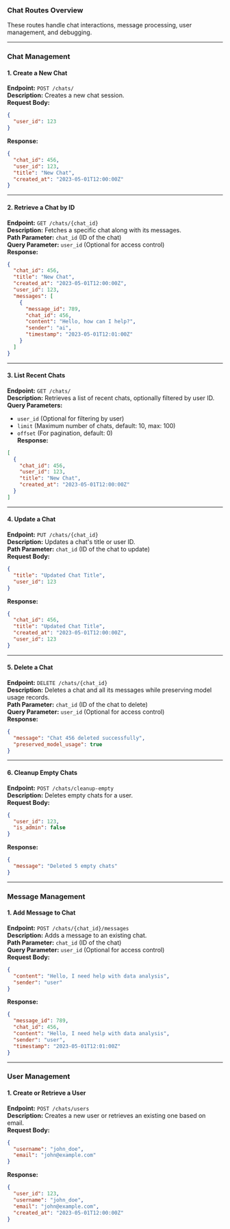 ### Chat Routes Overview

These routes handle chat interactions, message processing, user management, and debugging.

---

### **Chat Management**

#### **1. Create a New Chat**
**Endpoint:** `POST /chats/`  
**Description:** Creates a new chat session.  
**Request Body:**  
```json
{
  "user_id": 123
}
```
**Response:**  
```json
{
  "chat_id": 456,
  "user_id": 123,
  "title": "New Chat",
  "created_at": "2023-05-01T12:00:00Z"
}
```

---

#### **2. Retrieve a Chat by ID**
**Endpoint:** `GET /chats/{chat_id}`  
**Description:** Fetches a specific chat along with its messages.  
**Path Parameter:** `chat_id` (ID of the chat)  
**Query Parameter:** `user_id` (Optional for access control)  
**Response:**  
```json
{
  "chat_id": 456,
  "title": "New Chat",
  "created_at": "2023-05-01T12:00:00Z",
  "user_id": 123,
  "messages": [
    {
      "message_id": 789,
      "chat_id": 456,
      "content": "Hello, how can I help?",
      "sender": "ai",
      "timestamp": "2023-05-01T12:01:00Z"
    }
  ]
}
```

---

#### **3. List Recent Chats**
**Endpoint:** `GET /chats/`  
**Description:** Retrieves a list of recent chats, optionally filtered by user ID.  
**Query Parameters:**  
- `user_id` (Optional for filtering by user)  
- `limit` (Maximum number of chats, default: 10, max: 100)  
- `offset` (For pagination, default: 0)  
**Response:**  
```json
[
  {
    "chat_id": 456,
    "user_id": 123,
    "title": "New Chat",
    "created_at": "2023-05-01T12:00:00Z"
  }
]
```

---

#### **4. Update a Chat**
**Endpoint:** `PUT /chats/{chat_id}`  
**Description:** Updates a chat's title or user ID.  
**Path Parameter:** `chat_id` (ID of the chat to update)  
**Request Body:**  
```json
{
  "title": "Updated Chat Title",
  "user_id": 123
}
```
**Response:**  
```json
{
  "chat_id": 456,
  "title": "Updated Chat Title",
  "created_at": "2023-05-01T12:00:00Z",
  "user_id": 123
}
```

---

#### **5. Delete a Chat**
**Endpoint:** `DELETE /chats/{chat_id}`  
**Description:** Deletes a chat and all its messages while preserving model usage records.  
**Path Parameter:** `chat_id` (ID of the chat to delete)  
**Query Parameter:** `user_id` (Optional for access control)  
**Response:**  
```json
{
  "message": "Chat 456 deleted successfully",
  "preserved_model_usage": true
}
```

---

#### **6. Cleanup Empty Chats**
**Endpoint:** `POST /chats/cleanup-empty`  
**Description:** Deletes empty chats for a user.  
**Request Body:**  
```json
{
  "user_id": 123,
  "is_admin": false
}
```
**Response:**  
```json
{
  "message": "Deleted 5 empty chats"
}
```

---

### **Message Management**

#### **1. Add Message to Chat**
**Endpoint:** `POST /chats/{chat_id}/messages`  
**Description:** Adds a message to an existing chat.  
**Path Parameter:** `chat_id` (ID of the chat)  
**Query Parameter:** `user_id` (Optional for access control)  
**Request Body:**  
```json
{
  "content": "Hello, I need help with data analysis",
  "sender": "user"
}
```
**Response:**  
```json
{
  "message_id": 789,
  "chat_id": 456,
  "content": "Hello, I need help with data analysis",
  "sender": "user",
  "timestamp": "2023-05-01T12:01:00Z"
}
```

---

### **User Management**

#### **1. Create or Retrieve a User**
**Endpoint:** `POST /chats/users`  
**Description:** Creates a new user or retrieves an existing one based on email.  
**Request Body:**  
```json
{
  "username": "john_doe",
  "email": "john@example.com"
}
```
**Response:**  
```json
{
  "user_id": 123,
  "username": "john_doe",
  "email": "john@example.com",
  "created_at": "2023-05-01T12:00:00Z"
}
```
